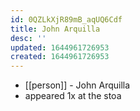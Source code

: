 ```yaml
---
id: 0QZLkXjR89mB_aqUQ6Cdf
title: John Arquilla
desc: ''
updated: 1644961726953
created: 1644961726953
---
```



- [[person]] - John Arquilla
- appeared 1x at the stoa
